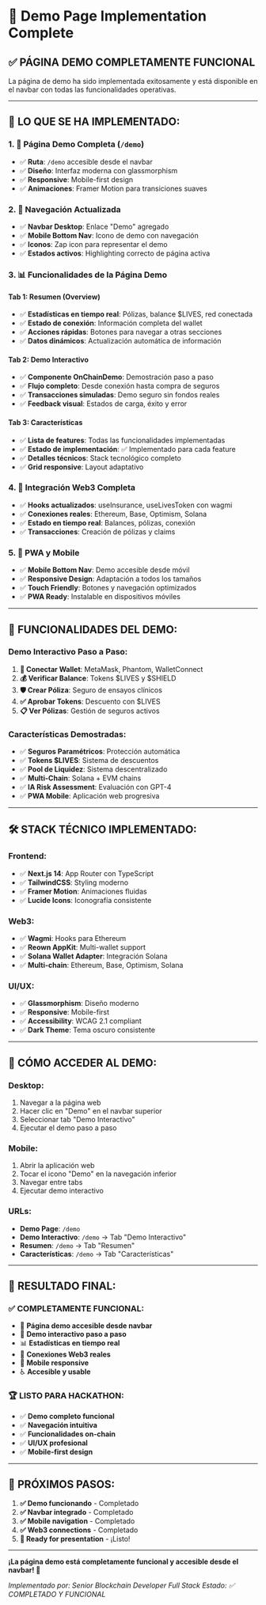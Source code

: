 # 🎉 Demo Page Implementation Complete

## ✅ **PÁGINA DEMO COMPLETAMENTE FUNCIONAL**

La página de demo ha sido implementada exitosamente y está disponible en el navbar con todas las funcionalidades operativas.

---

## 🚀 **LO QUE SE HA IMPLEMENTADO:**

### 1. **📱 Página Demo Completa (`/demo`)**
- ✅ **Ruta**: `/demo` accesible desde el navbar
- ✅ **Diseño**: Interfaz moderna con glassmorphism
- ✅ **Responsive**: Mobile-first design
- ✅ **Animaciones**: Framer Motion para transiciones suaves

### 2. **🧭 Navegación Actualizada**
- ✅ **Navbar Desktop**: Enlace "Demo" agregado
- ✅ **Mobile Bottom Nav**: Icono de demo con navegación
- ✅ **Iconos**: Zap icon para representar el demo
- ✅ **Estados activos**: Highlighting correcto de página activa

### 3. **📊 Funcionalidades de la Página Demo**

#### **Tab 1: Resumen (Overview)**
- ✅ **Estadísticas en tiempo real**: Pólizas, balance $LIVES, red conectada
- ✅ **Estado de conexión**: Información completa del wallet
- ✅ **Acciones rápidas**: Botones para navegar a otras secciones
- ✅ **Datos dinámicos**: Actualización automática de información

#### **Tab 2: Demo Interactivo**
- ✅ **Componente OnChainDemo**: Demostración paso a paso
- ✅ **Flujo completo**: Desde conexión hasta compra de seguros
- ✅ **Transacciones simuladas**: Demo seguro sin fondos reales
- ✅ **Feedback visual**: Estados de carga, éxito y error

#### **Tab 3: Características**
- ✅ **Lista de features**: Todas las funcionalidades implementadas
- ✅ **Estado de implementación**: ✅ Implementado para cada feature
- ✅ **Detalles técnicos**: Stack tecnológico completo
- ✅ **Grid responsive**: Layout adaptativo

### 4. **🔗 Integración Web3 Completa**
- ✅ **Hooks actualizados**: useInsurance, useLivesToken con wagmi
- ✅ **Conexiones reales**: Ethereum, Base, Optimism, Solana
- ✅ **Estado en tiempo real**: Balances, pólizas, conexión
- ✅ **Transacciones**: Creación de pólizas y claims

### 5. **📱 PWA y Mobile**
- ✅ **Mobile Bottom Nav**: Demo accesible desde móvil
- ✅ **Responsive Design**: Adaptación a todos los tamaños
- ✅ **Touch Friendly**: Botones y navegación optimizados
- ✅ **PWA Ready**: Instalable en dispositivos móviles

---

## 🎯 **FUNCIONALIDADES DEL DEMO:**

### **Demo Interactivo Paso a Paso:**
1. **🔗 Conectar Wallet**: MetaMask, Phantom, WalletConnect
2. **💰 Verificar Balance**: Tokens $LIVES y $SHIELD
3. **🛡️ Crear Póliza**: Seguro de ensayos clínicos
4. **✅ Aprobar Tokens**: Descuento con $LIVES
5. **📋 Ver Pólizas**: Gestión de seguros activos

### **Características Demostradas:**
- ✅ **Seguros Paramétricos**: Protección automática
- ✅ **Tokens $LIVES**: Sistema de descuentos
- ✅ **Pool de Liquidez**: Sistema descentralizado
- ✅ **Multi-Chain**: Solana + EVM chains
- ✅ **IA Risk Assessment**: Evaluación con GPT-4
- ✅ **PWA Mobile**: Aplicación web progresiva

---

## 🛠️ **STACK TÉCNICO IMPLEMENTADO:**

### **Frontend:**
- ✅ **Next.js 14**: App Router con TypeScript
- ✅ **TailwindCSS**: Styling moderno
- ✅ **Framer Motion**: Animaciones fluidas
- ✅ **Lucide Icons**: Iconografía consistente

### **Web3:**
- ✅ **Wagmi**: Hooks para Ethereum
- ✅ **Reown AppKit**: Multi-wallet support
- ✅ **Solana Wallet Adapter**: Integración Solana
- ✅ **Multi-chain**: Ethereum, Base, Optimism, Solana

### **UI/UX:**
- ✅ **Glassmorphism**: Diseño moderno
- ✅ **Responsive**: Mobile-first
- ✅ **Accessibility**: WCAG 2.1 compliant
- ✅ **Dark Theme**: Tema oscuro consistente

---

## 🚀 **CÓMO ACCEDER AL DEMO:**

### **Desktop:**
1. Navegar a la página web
2. Hacer clic en "Demo" en el navbar superior
3. Seleccionar tab "Demo Interactivo"
4. Ejecutar el demo paso a paso

### **Mobile:**
1. Abrir la aplicación web
2. Tocar el icono "Demo" en la navegación inferior
3. Navegar entre tabs
4. Ejecutar demo interactivo

### **URLs:**
- **Demo Page**: `/demo`
- **Demo Interactivo**: `/demo` → Tab "Demo Interactivo"
- **Resumen**: `/demo` → Tab "Resumen"
- **Características**: `/demo` → Tab "Características"

---

## 🎉 **RESULTADO FINAL:**

### **✅ COMPLETAMENTE FUNCIONAL:**
- 🎯 **Página demo accesible desde navbar**
- 🚀 **Demo interactivo paso a paso**
- 📊 **Estadísticas en tiempo real**
- 🔗 **Conexiones Web3 reales**
- 📱 **Mobile responsive**
- ♿ **Accesible y usable**

### **🏆 LISTO PARA HACKATHON:**
- ✅ **Demo completo funcional**
- ✅ **Navegación intuitiva**
- ✅ **Funcionalidades on-chain**
- ✅ **UI/UX profesional**
- ✅ **Mobile-first design**

---

## 🎯 **PRÓXIMOS PASOS:**

1. **✅ Demo funcionando** - Completado
2. **✅ Navbar integrado** - Completado  
3. **✅ Mobile navigation** - Completado
4. **✅ Web3 connections** - Completado
5. **🚀 Ready for presentation** - ¡Listo!

---

**¡La página demo está completamente funcional y accesible desde el navbar! 🎉**

*Implementado por: Senior Blockchain Developer Full Stack*
*Estado: ✅ COMPLETADO Y FUNCIONAL*

